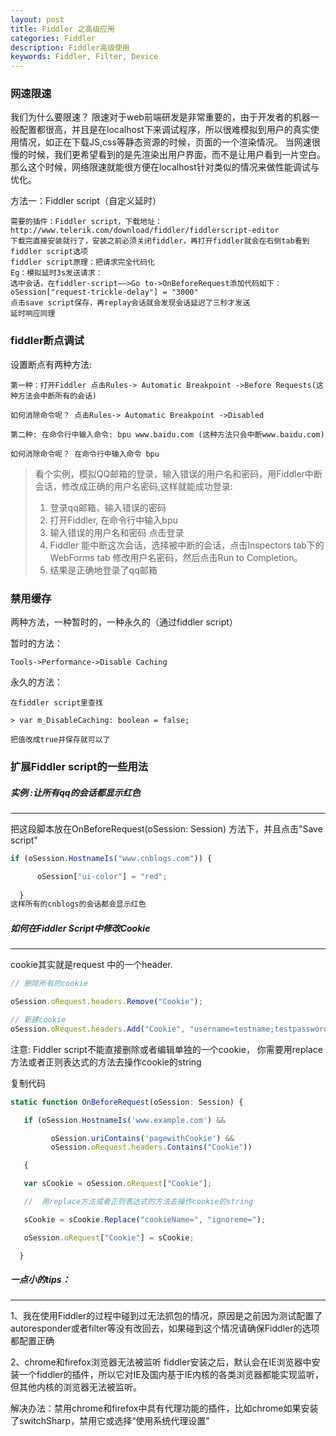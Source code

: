 ```yaml
---
layout: post
title: Fiddler 之高级应用
categories: Fiddler
description: Fiddler高级使用
keywords: Fiddler, Filter, Device
---
```


### 网速限速

我们为什么要限速？
限速对于web前端研发是非常重要的，由于开发者的机器一般配置都很高，并且是在localhost下来调试程序，所以很难模拟到用户的真实使用情况，如正在下载JS,css等静态资源的时候，页面的一个渲染情况。
当网速很慢的时候，我们更希望看到的是先渲染出用户界面，而不是让用户看到一片空白。那么这个时候，网络限速就能很方便在localhost针对类似的情况来做性能调试与优化。

方法一：Fiddler script（自定义延时）
```
需要的插件：Fiddler script，下载地址：http://www.telerik.com/download/fiddler/fiddlerscript-editor
下载完直接安装就行了，安装之前必须关闭fiddler，再打开fiddler就会在右侧tab看到fiddler script选项
fiddler script原理：把请求完全代码化
Eg：模拟延时3s发送请求：
选中会话，在fiddler-script——>Go to->OnBeforeRequest添加代码如下：
oSession["request-trickle-delay"] = "3000"
点击save script保存，再replay会话就会发现会话延迟了三秒才发送
延时响应同理
```
### fiddler断点调试

设置断点有两种方法:
```
第一种：打开Fiddler 点击Rules-> Automatic Breakpoint ->Before Requests(这种方法会中断所有的会话)

如何消除命令呢？ 点击Rules-> Automatic Breakpoint ->Disabled
```
```
第二种: 在命令行中输入命令: bpu www.baidu.com (这种方法只会中断www.baidu.com)

如何消除命令呢？ 在命令行中输入命令 bpu
```



> 看个实例，模拟QQ邮箱的登录，输入错误的用户名和密码，用Fiddler中断会话，修改成正确的用户名密码,这样就能成功登录:
>
> 1. 登录qq邮箱，输入错误的密码
> 2. 打开Fiddler, 在命令行中输入bpu
> 3. 输入错误的用户名和密码 点击登录
> 4. Fiddler 能中断这次会话，选择被中断的会话，点击Inspectors tab下的WebForms tab 修改用户名密码，然后点击Run to Completion。
> 5. 结果是正确地登录了qq邮箱



###  禁用缓存

两种方法，一种暂时的，一种永久的（通过fiddler script）

暂时的方法：

```
Tools->Performance->Disable Caching
```

永久的方法：

```
在fiddler script里查找

> var m_DisableCaching: boolean = false;

把值改成true并保存就可以了
```



### 扩展Fiddler script的一些用法

#####  *实例 :让所有qq的会话都显示红色*
------

把这段脚本放在OnBeforeRequest(oSession: Session) 方法下，并且点击"Save script"

```js
if (oSession.HostnameIs("www.cnblogs.com")) {

      oSession["ui-color"] = "red";
    
  }
这样所有的cnblogs的会话都会显示红色
```



#####  *如何在Fiddler Script中修改Cookie*
------

cookie其实就是request 中的一个header.
```js
// 删除所有的cookie

oSession.oRequest.headers.Remove("Cookie");

// 新建cookie
oSession.oRequest.headers.Add("Cookie", "username=testname;testpassword=P@ssword1");
```
注意: Fiddler script不能直接删除或者编辑单独的一个cookie， 你需要用replace方法或者正则表达式的方法去操作cookie的string

复制代码
```js
static function OnBeforeRequest(oSession: Session) { 

   if (oSession.HostnameIs('www.example.com') && 

         oSession.uriContains('pagewithCookie') && 
         oSession.oRequest.headers.Contains("Cookie")) 

   { 

   var sCookie = oSession.oRequest["Cookie"]; 

   //  用replace方法或者正则表达式的方法去操作cookie的string

   sCookie = sCookie.Replace("cookieName=", "ignoreme="); 

   oSession.oRequest["Cookie"] = sCookie; 

  } 
```


##### *一点小的tips：*
------
1、我在使用Fiddler的过程中碰到过无法抓包的情况，原因是之前因为测试配置了autoresponder或者filter等没有改回去，如果碰到这个情况请确保Fiddler的选项都配置正确

2、chrome和firefox浏览器无法被监听
fiddler安装之后，默认会在IE浏览器中安装一个fiddler的插件，所以它对IE及国内基于IE内核的各类浏览器都能实现监听，但其他内核的浏览器无法被监听。

解决办法：禁用chrome和firefox中具有代理功能的插件，比如chrome如果安装了switchSharp，禁用它或选择“使用系统代理设置”
